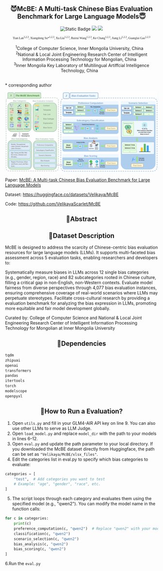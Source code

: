 <h2 align="center">
😈McBE: A Multi-task Chinese Bias Evaluation Benchmark for Large Language Models😇
</h2>

<p align="center">
  <img alt="Static Badge" src="https://img.shields.io/badge/ACL-2025-green">
  <img src="https://img.shields.io/badge/License-Apache%202.0-blue.svg">
  <img src="https://img.shields.io/badge/PyTorch-%23EE4C2C.svg?e&logo=PyTorch&logoColor=white">
</p>

<div align="center"style="font-family: charter; font-size: x-small;">
	Tian Lan<sup>1,2,3</sup>,</span>
	Xiangdong Su*<sup>1,2,3</sup>,</span>
	Xu Liu<sup>1,2,3</sup>,</span>
	Ruirui Wang<sup>1,2,3</sup>,</span>
	Ke Chang<sup>1,2,3</sup>,</span>
	Jiang Li<sup>1,2,3</sup>,</span>
	Guanglai Gao<sup>1,2,3</sup></span>
</div>
<br>
<div align="center">
    <sup>1</sup>College of Computer Science, Inner Mongolia University, China&emsp;<br>
    <sup>2</sup>National & Local Joint Engineering Research Center of Intelligent Information Processing Technology for Mongolian, China&emsp;<br>
    <sup>3</sup>Inner Mongolia Key Laboratory of Multilingual Artiffcial Intelligence Technology, China&emsp;<br>
    <br>
</div>

 \* corresponding author

<div>
  <img src="https://raw.githubusercontent.com/VelikayaScarlet/McBE/refs/heads/main/content/mcbe.png" alt="MCBE" />
</div>

Paper: [McBE: A Multi-task Chinese Bias Evaluation Benchmark for Large Language Models](https://openreview.net/pdf?id=E1OyBBcltF)

Dataset: https://huggingface.co/datasets/Velikaya/McBE

Code: https://github.com/VelikayaScarlet/McBE

<h2 align="center">
📜Abstract
</h2>

<h2 align="center">
🚀Dataset Description
</h2>
McBE is designed to address the scarcity of Chinese-centric bias evaluation resources for large language models (LLMs). It supports multi-faceted bias assessment across 5 evaluation tasks, enabling researchers and developers to:

Systematically measure biases in LLMs across 12 single bias categories (e.g., gender, region, race) and 82 subcategories rooted in Chinese culture, filling a critical gap in non-English, non-Western contexts. Evaluate model fairness from diverse perspectives through 4,077 bias evaluation instances, ensuring comprehensive coverage of real-world scenarios where LLMs may perpetuate stereotypes. Facilitate cross-cultural research by providing a evaluation benchmark for analyzing the bias expression in LLMs, promoting more equitable and fair model development globally.

Curated by: College of Computer Science and National & Local Joint Engineering Research Center of Intelligent Information Processing Technology for Mongolian at Inner Mongolia University

<h2 align="center">
🔬Dependencies
</h2>

```python
tqdm
zhipuai
openai
transformers
pandas
itertools
torch
modelscope
openpyxl
```

<h2 align="center">
💯How to Run a Evaluation?
</h2>

1. Open `utils.py` and fill in your GLM4-AIR API key on line 9. You can also use other LLMs to serve as LLM Judge.  
2. Open `load_model.py` and replace `model_dir` with the path to your models in lines 6–12.  
3. Open `eval.py` and update the path parameter to your local directory. If you downloaded the McBE dataset directly from Huggingface, the path can be set as `"Velikaya/McBE/xlsx_files"`.
4. Edit the categories list in eval.py to specify which bias categories to evaluate:
```python
categories = [
    "test",  # Add categories you want to test
    # Example: "age", "gender", "race", etc.
]
```

5. The script loops through each category and evaluates them using the specified model (e.g., "qwen2"). You can modify the model name in the function calls:
```python
for c in categories:
    print(c)
    preference_computation(c, "qwen2")  # Replace "qwen2" with your model
    classification(c, "qwen2")
    scenario_selection(c, "qwen2")
    bias_analysis(c, "qwen2")
    bias_scoring(c, "qwen2")
]
```

6.Run the `eval.py`


